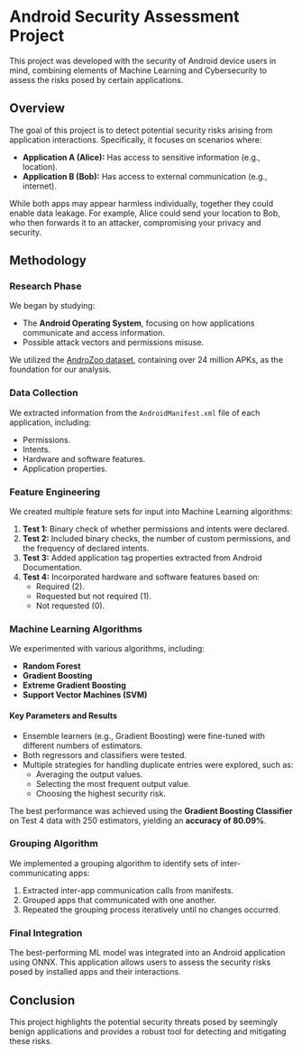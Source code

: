 # Android Security Assessment Project

This project was developed with the security of Android device users in mind, combining elements of Machine Learning and Cybersecurity to assess the risks posed by certain applications.

## Overview

The goal of this project is to detect potential security risks arising from application interactions. Specifically, it focuses on scenarios where:
- **Application A (Alice):** Has access to sensitive information (e.g., location).
- **Application B (Bob):** Has access to external communication (e.g., internet).

While both apps may appear harmless individually, together they could enable data leakage. For example, Alice could send your location to Bob, who then forwards it to an attacker, compromising your privacy and security.

## Methodology

### Research Phase
We began by studying:
- The **Android Operating System**, focusing on how applications communicate and access information.
- Possible attack vectors and permissions misuse.

We utilized the [AndroZoo dataset](https://androzoo.uni.lu/), containing over 24 million APKs, as the foundation for our analysis.

### Data Collection
We extracted information from the `AndroidManifest.xml` file of each application, including:
- Permissions.
- Intents.
- Hardware and software features.
- Application properties.

### Feature Engineering
We created multiple feature sets for input into Machine Learning algorithms:
1. **Test 1:** Binary check of whether permissions and intents were declared.
2. **Test 2:** Included binary checks, the number of custom permissions, and the frequency of declared intents.
3. **Test 3:** Added application tag properties extracted from Android Documentation.
4. **Test 4:** Incorporated hardware and software features based on:
   - Required (2).
   - Requested but not required (1).
   - Not requested (0).

### Machine Learning Algorithms
We experimented with various algorithms, including:
- **Random Forest**
- **Gradient Boosting**
- **Extreme Gradient Boosting**
- **Support Vector Machines (SVM)**

#### Key Parameters and Results
- Ensemble learners (e.g., Gradient Boosting) were fine-tuned with different numbers of estimators.
- Both regressors and classifiers were tested.
- Multiple strategies for handling duplicate entries were explored, such as:
  - Averaging the output values.
  - Selecting the most frequent output value.
  - Choosing the highest security risk.

The best performance was achieved using the **Gradient Boosting Classifier** on Test 4 data with 250 estimators, yielding an **accuracy of 80.09%**.

### Grouping Algorithm
We implemented a grouping algorithm to identify sets of inter-communicating apps:
1. Extracted inter-app communication calls from manifests.
2. Grouped apps that communicated with one another.
3. Repeated the grouping process iteratively until no changes occurred.

### Final Integration
The best-performing ML model was integrated into an Android application using ONNX. This application allows users to assess the security risks posed by installed apps and their interactions.

## Conclusion
This project highlights the potential security threats posed by seemingly benign applications and provides a robust tool for detecting and mitigating these risks. 

